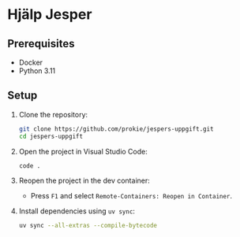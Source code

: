 # Hjälp Jesper

## Prerequisites
- Docker
- Python 3.11 

## Setup

1. Clone the repository:
    ```sh
    git clone https://github.com/prokie/jespers-uppgift.git
    cd jespers-uppgift
    ```

2. Open the project in Visual Studio Code:
    ```sh
    code .
    ```

3. Reopen the project in the dev container:
    - Press `F1` and select `Remote-Containers: Reopen in Container`.

4. Install dependencies using `uv sync`:
    ```sh
    uv sync --all-extras --compile-bytecode
    ```

